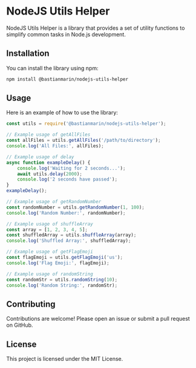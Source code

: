 # NodeJS Utils Helper

NodeJS Utils Helper is a library that provides a set of utility functions to simplify common tasks in Node.js development.

## Installation

You can install the library using npm:

```bash
npm install @bastianmarin/nodejs-utils-helper
```

## Usage

Here is an example of how to use the library:

```javascript
const utils = require('@bastianmarin/nodejs-utils-helper');

// Example usage of getAllFiles
const allFiles = utils.getAllFiles('/path/to/directory');
console.log('All Files:', allFiles);

// Example usage of delay
async function exampleDelay() {
    console.log('Waiting for 2 seconds...');
    await utils.delay(2000);
    console.log('2 seconds have passed');
}
exampleDelay();

// Example usage of getRandomNumber
const randomNumber = utils.getRandomNumber(1, 100);
console.log('Random Number:', randomNumber);

// Example usage of shuffleArray
const array = [1, 2, 3, 4, 5];
const shuffledArray = utils.shuffleArray(array);
console.log('Shuffled Array:', shuffledArray);

// Example usage of getFlagEmoji
const flagEmoji = utils.getFlagEmoji('us');
console.log('Flag Emoji:', flagEmoji);

// Example usage of randomString
const randomStr = utils.randomString(10);
console.log('Random String:', randomStr);
```

## Contributing

Contributions are welcome! Please open an issue or submit a pull request on GitHub.

## License

This project is licensed under the MIT License.